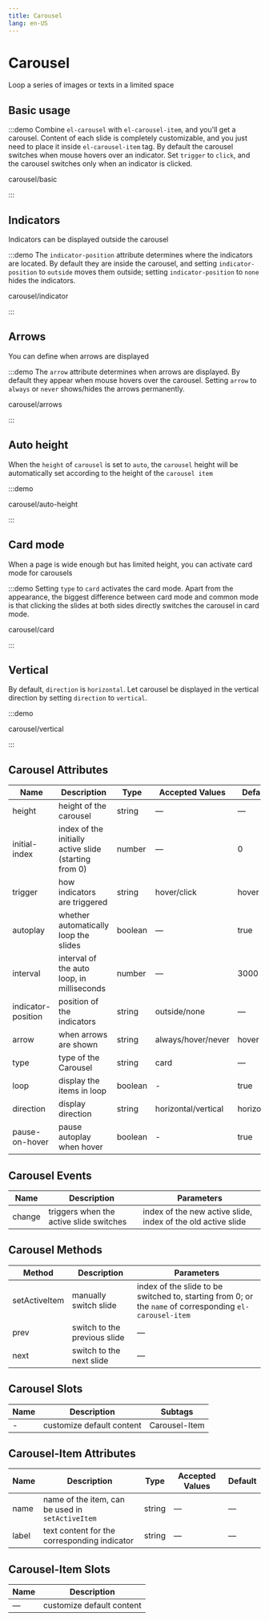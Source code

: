 ```yaml
---
title: Carousel
lang: en-US
---
```


# Carousel

Loop a series of images or texts in a limited space

## Basic usage

:::demo Combine `el-carousel` with `el-carousel-item`, and you'll get a carousel. Content of each slide is completely customizable, and you just need to place it inside `el-carousel-item` tag. By default the carousel switches when mouse hovers over an indicator. Set `trigger` to `click`, and the carousel switches only when an indicator is clicked.

carousel/basic

:::

## Indicators

Indicators can be displayed outside the carousel

:::demo The `indicator-position` attribute determines where the indicators are located. By default they are inside the carousel, and setting `indicator-position` to `outside` moves them outside; setting `indicator-position` to `none` hides the indicators.

carousel/indicator

:::

## Arrows

You can define when arrows are displayed

:::demo The `arrow` attribute determines when arrows are displayed. By default they appear when mouse hovers over the carousel. Setting `arrow` to `always` or `never` shows/hides the arrows permanently.

carousel/arrows

:::

## Auto height

When the `height` of `carousel` is set to `auto`, the `carousel` height will be automatically set according to the height of the `carousel item`

:::demo

carousel/auto-height

:::

## Card mode

When a page is wide enough but has limited height, you can activate card mode for carousels

:::demo Setting `type` to `card` activates the card mode. Apart from the appearance, the biggest difference between card mode and common mode is that clicking the slides at both sides directly switches the carousel in card mode.

carousel/card

:::

## Vertical

By default, `direction` is `horizontal`. Let carousel be displayed in the vertical direction by setting `direction` to `vertical`.

:::demo

carousel/vertical

:::

## Carousel Attributes

| Name               | Description                                           | Type    | Accepted Values     | Default    |
| ------------------ | ----------------------------------------------------- | ------- | ------------------- | ---------- |
| height             | height of the carousel                                | string  | —                   | —          |
| initial-index      | index of the initially active slide (starting from 0) | number  | —                   | 0          |
| trigger            | how indicators are triggered                          | string  | hover/click         | hover      |
| autoplay           | whether automatically loop the slides                 | boolean | —                   | true       |
| interval           | interval of the auto loop, in milliseconds            | number  | —                   | 3000       |
| indicator-position | position of the indicators                            | string  | outside/none        | —          |
| arrow              | when arrows are shown                                 | string  | always/hover/never  | hover      |
| type               | type of the Carousel                                  | string  | card                | —          |
| loop               | display the items in loop                             | boolean | -                   | true       |
| direction          | display direction                                     | string  | horizontal/vertical | horizontal |
| pause-on-hover     | pause autoplay when hover                             | boolean | -                   | true       |

## Carousel Events

| Name   | Description                             | Parameters                                                   |
| ------ | --------------------------------------- | ------------------------------------------------------------ |
| change | triggers when the active slide switches | index of the new active slide, index of the old active slide |

## Carousel Methods

| Method        | Description                  | Parameters                                                                                               |
| ------------- | ---------------------------- | -------------------------------------------------------------------------------------------------------- |
| setActiveItem | manually switch slide        | index of the slide to be switched to, starting from 0; or the `name` of corresponding `el-carousel-item` |
| prev          | switch to the previous slide | —                                                                                                        |
| next          | switch to the next slide     | —                                                                                                        |

## Carousel Slots

| Name | Description               | Subtags       |
| ---- | ------------------------- | ------------- |
| -    | customize default content | Carousel-Item |

## Carousel-Item Attributes

| Name  | Description                                      | Type   | Accepted Values | Default |
| ----- | ------------------------------------------------ | ------ | --------------- | ------- |
| name  | name of the item, can be used in `setActiveItem` | string | —               | —       |
| label | text content for the corresponding indicator     | string | —               | —       |

## Carousel-Item Slots

| Name | Description               |
| ---- | ------------------------- |
| —    | customize default content |

